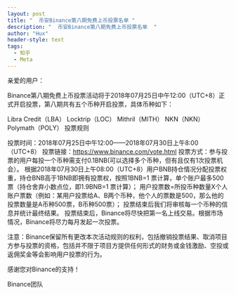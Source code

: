 ```yaml
---
layout: post
title: "  币安Binance第八期免费上币投票名单 "
description: "  币安Binance第八期免费上币投票名单  "
author: "Hux"
header-style: text
tags:
  - 知乎
  - Meta
---
```

亲爱的用户：

Binance第八期免费上币投票活动将于2018年07月25日中午12:00（UTC+8）正式开启投票，第八期共有五个币种开启投票，具体币种如下：

Libra Credit（LBA）
Locktrip（LOC）
Mithril（MITH）
NKN（NKN）
Polymath（POLY）
投票规则

投票时间：2018年07月25日中午12:00——2018年07月30日上午8:00（UTC+8）
投票链接：https://www.binance.com/vote.html
投票方式：参与投票的用户每投一个币种需支付0.1BNB(可以选择多个币种，但有且仅有1次投票机会）。
根据2018年07月30日上午08:00（UTC+8）用户BNB持仓情况分配投票权重，持仓BNB高于1BNB即拥有投票权，按照1BNB=1 票计算，单个账户最多500票（持仓舍弃小数点位，即1.9BNB=1 票计算）；
用户投票数=所投币种数量X个人账户票数（例如：某用户投票给A、B两个币种，他个人的票数是500，那么他的投票数量是A币种500票，B币种500票）；
投票结束后我们将审核每一个币种的信息并统计最终结果。
投票结束后，Binance将尽快把第一名上线交易。根据市场情况，Binance将尽力每月发起一次投票。

注意：Binance保留所有更改本次活动规则的权利，包括撤销投票结果、取消项目方参与投票的资格，包括并不限于项目方提供任何形式的财务或金钱激励、空投或返佣奖金等会影响用户投票的行为。

 

感谢您对Binance的支持！

 

Binance团队
